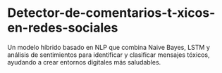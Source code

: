 # Detector-de-comentarios-t-xicos-en-redes-sociales
Un modelo híbrido basado en NLP que combina Naive Bayes, LSTM y análisis de sentimientos para identificar y clasificar mensajes tóxicos, ayudando a crear entornos digitales más saludables.
